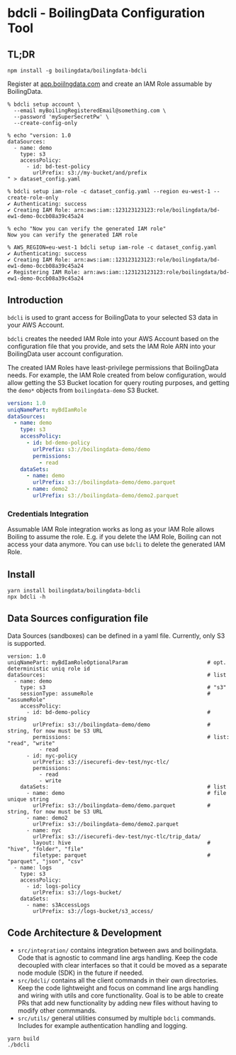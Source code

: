 # bdcli - BoilingData Configuration Tool

## TL;DR

```shell
npm install -g boilingdata/boilingdata-bdcli
```

Register at [app.boiilngdata.com](https://app.boilingdata.com) and create an IAM Role assumable by BoilingData.

```shell
% bdcli setup account \
  --email myBoilingRegisteredEmail@something.com \
  --password 'mySuperSecretPw' \
  --create-config-only

% echo "version: 1.0
dataSources:
  - name: demo
    type: s3
    accessPolicy:
      - id: bd-test-policy
        urlPrefix: s3://my-bucket/and/prefix
" > dataset_config.yaml

% bdcli setup iam-role -c dataset_config.yaml --region eu-west-1 --create-role-only
✔ Authenticating: success
✔ Creating IAM Role: arn:aws:iam::123123123123:role/boilingdata/bd-ew1-demo-0ccb08a39c45a24

% echo "Now you can verify the generated IAM role"
Now you can verify the generated IAM role

% AWS_REGION=eu-west-1 bdcli setup iam-role -c dataset_config.yaml
✔ Authenticating: success
✔ Creating IAM Role: arn:aws:iam::123123123123:role/boilingdata/bd-ew1-demo-0ccb08a39c45a24
✔ Registering IAM Role: arn:aws:iam::123123123123:role/boilingdata/bd-ew1-demo-0ccb08a39c45a24
```

## Introduction

`bdcli` is used to grant access for BoilingData to your selected S3 data in your AWS Account.

`bdcli` creates the needed IAM Role into your AWS Account based on the configuration file that you provide, and sets the IAM Role ARN into your BoilingData user account configuration.

The created IAM Roles have least-privilege permissions that BoilingData needs. For example, the IAM Role created from below configuration, would allow getting the S3 Bucket location for query routing purposes, and getting the `demo*` objects from `boilingdata-demo` S3 Bucket.

```yaml
version: 1.0
uniqNamePart: myBdIamRole
dataSources:
  - name: demo
    type: s3
    accessPolicy:
      - id: bd-demo-policy
        urlPrefix: s3://boilingdata-demo/demo
        permissions:
          - read
    dataSets:
      - name: demo
        urlPrefix: s3://boilingdata-demo/demo.parquet
      - name: demo2
        urlPrefix: s3://boilingdata-demo/demo2.parquet
```

### Credentials Integration

Assumable IAM Role integration works as long as your IAM Role allows Boiling to assume the role. E.g. if you delete the IAM Role, Boiling can not access your data anymore. You can use `bdcli` to delete the generated IAM Role.

## Install

```shell
yarn install boilingdata/boilingdata-bdcli
npx bdcli -h
```

## Data Sources configuration file

Data Sources (sandboxes) can be defined in a yaml file. Currently, only S3 is supported.

```shell
version: 1.0
uniqNamePart: myBdIamRoleOptionalParam                         # opt. deterministic uniq role id
dataSources:                                                   # list
  - name: demo
    type: s3                                                   # "s3"
    sessionType: assumeRole                                    # "assumeRole"
    accessPolicy:
      - id: bd-demo-policy                                     # string
        urlPrefix: s3://boilingdata-demo/demo                  # string, for now must be S3 URL
        permissions:                                           # list: "read", "write"
          - read
      - id: nyc-policy
        urlPrefix: s3://isecurefi-dev-test/nyc-tlc/
        permissions:
          - read
          - write
    dataSets:                                                  # list
      - name: demo                                             # file unique string
        urlPrefix: s3://boilingdata-demo/demo.parquet          # string, for now must be S3 URL
      - name: demo2
        urlPrefix: s3://boilingdata-demo/demo2.parquet
      - name: nyc
        urlPrefix: s3://isecurefi-dev-test/nyc-tlc/trip_data/
        layout: hive                                           # "hive", "folder", "file"
        filetype: parquet                                      # "parquet", "json", "csv"
  - name: logs
    type: s3
    accessPolicy:
      - id: logs-policy
        urlPrefix: s3://logs-bucket/
    dataSets:
      - name: s3AccessLogs
        urlPrefix: s3://logs-bucket/s3_access/
```

## Code Architecture & Development

- `src/integration/` contains integration between aws and boilingdata. Code that is agnostic to command line args handling. Keep the code decoupled with clear interfaces so that it could be moved as a separate node module (SDK) in the future if needed.
- `src/bdcli/` contains all the client commands in their own directories. Keep the code lightweight and focus on command line args handling and wiring with utils and core functionality. Goal is to be able to create PRs that add new functionality by adding new files without having to modify other commmands.
- `src/utils/` general utilities consumed by multiple `bdcli` commands. Includes for example authentication handling and logging.

```shell
yarn build
./bdcli
```
